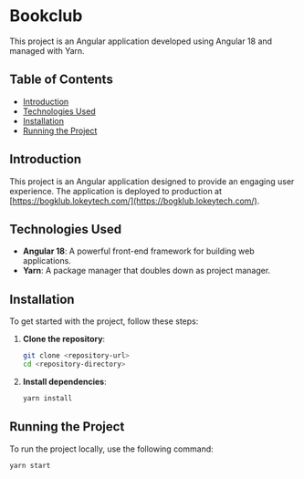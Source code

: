 # Bookclub

This project is an Angular application developed using Angular 18 and managed with Yarn.

## Table of Contents

- [Introduction](#introduction)
- [Technologies Used](#technologies-used)
- [Installation](#installation)
- [Running the Project](#running-the-project)

## Introduction

This project is an Angular application designed to provide an engaging user experience. The application is deployed to production at [https://bogklub.lokeytech.com/](https://bogklub.lokeytech.com/).

## Technologies Used

- **Angular 18**: A powerful front-end framework for building web applications.
- **Yarn**: A package manager that doubles down as project manager.

## Installation

To get started with the project, follow these steps:

1. **Clone the repository**:
    ```bash
    git clone <repository-url>
    cd <repository-directory>
    ```

2. **Install dependencies**:
    ```bash
    yarn install
    ```

## Running the Project

To run the project locally, use the following command:

```bash
yarn start
```
